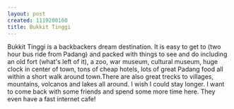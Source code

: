 ```yaml
--- 
layout: post
created: 1119200160
title: Bukkit Tinggi
---
```

Bukkit Tinggi is a backbackers dream destination.  It is easy to get to (two hour bus ride from Padang) and packed with things to see and do including an old fort (what's left of it), a zoo, war museum, cultural museum, huge clock in center of town, tons of cheap hotels, lots of great Padang food all within a short walk around town.There are also great trecks to villages, mountains, volcanos and lakes all around.  I wish I could stay longer.  I want to come back with some friends and spend some more time here. They even have a fast internet cafe!
